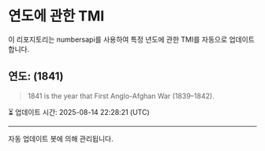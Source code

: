 
# 연도에 관한 TMI

이 리포지토리는 numbersapi를 사용하여 특정 년도에 관한 TMI를 자동으로 업데이트합니다.

## 연도: (1841)
> 1841 is the year that First Anglo-Afghan War (1839–1842).

⏳ 업데이트 시간: 2025-08-14 22:28:21 (UTC)

---
자동 업데이트 봇에 의해 관리됩니다.
